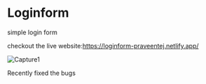 # Loginform
simple login form

checkout the live website:https://loginform-praveentej.netlify.app/

![Capture1](https://user-images.githubusercontent.com/108740344/181287387-93425361-d5f2-4638-bc66-5393e4f9c92a.PNG)

Recently fixed the bugs
